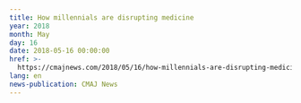 ```yaml
---
title: How millennials are disrupting medicine
year: 2018
month: May
day: 16
date: 2018-05-16 00:00:00
href: >-
  https://cmajnews.com/2018/05/16/how-millennials-are-disrupting-medicine-cmaj-109-5605/
lang: en
news-publication: CMAJ News
---
```


